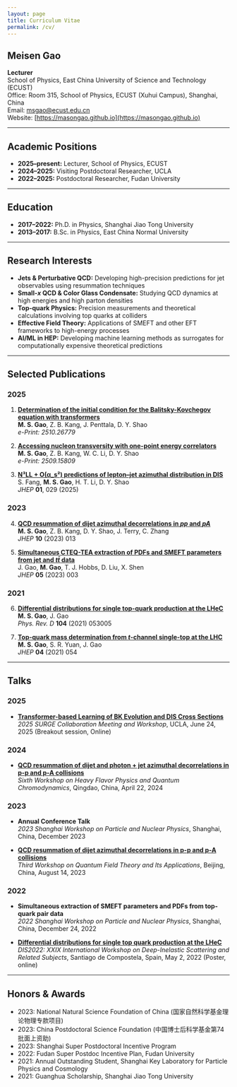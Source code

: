 ```yaml
---
layout: page
title: Curriculum Vitae
permalink: /cv/
---
```


## Meisen Gao

**Lecturer**  
School of Physics, East China University of Science and Technology (ECUST)  
Office: Room 315, School of Physics, ECUST (Xuhui Campus), Shanghai, China  
Email: [msgao@ecust.edu.cn](mailto:msgao@ecust.edu.cn)  
Website: [https://masongao.github.io](https://masongao.github.io)

---

## Academic Positions

- **2025–present:** Lecturer, School of Physics, ECUST
- **2024–2025:** Visiting Postdoctoral Researcher, UCLA
- **2022–2025:** Postdoctoral Researcher, Fudan University

---

## Education

- **2017–2022:** Ph.D. in Physics, Shanghai Jiao Tong University
- **2013–2017:** B.Sc. in Physics, East China Normal University

---

## Research Interests

- **Jets & Perturbative QCD:** Developing high-precision predictions for jet observables using resummation techniques
- **Small-*x* QCD & Color Glass Condensate:** Studying QCD dynamics at high energies and high parton densities
- **Top-quark Physics:** Precision measurements and theoretical calculations involving top quarks at colliders
- **Effective Field Theory:** Applications of SMEFT and other EFT frameworks to high-energy processes
- **AI/ML in HEP:** Developing machine learning methods as surrogates for computationally expensive theoretical predictions

---

## Selected Publications

### 2025

1. **[Determination of the initial condition for the Balitsky-Kovchegov equation with transformers](https://arxiv.org/pdf/2510.26779)**  
   **M. S. Gao**, Z. B. Kang, J. Penttala, D. Y. Shao  
   *e-Print: 2510.26779*

2. **[Accessing nucleon transversity with one-point energy correlators](https://arxiv.org/abs/2509.15809)**  
   **M. S. Gao**, Z. B. Kang, W. C. Li, D. Y. Shao  
   *e-Print: 2509.15809*

3. **[N³LL + O(α_s²) predictions of lepton–jet azimuthal distribution in DIS](https://doi.org/10.1007/JHEP01(2025)029)**  
   S. Fang, **M. S. Gao**, H. T. Li, D. Y. Shao  
   *JHEP* **01**, 029 (2025)

### 2023

4. **[QCD resummation of dijet azimuthal decorrelations in *pp* and *pA*](https://doi.org/10.1007/JHEP10(2023)013)**  
   **M. S. Gao**, Z. B. Kang, D. Y. Shao, J. Terry, C. Zhang  
   *JHEP* **10** (2023) 013

5. **[Simultaneous CTEQ-TEA extraction of PDFs and SMEFT parameters from jet and *tt̄* data](https://doi.org/10.1007/JHEP05(2023)003)**  
   J. Gao, **M. Gao**, T. J. Hobbs, D. Liu, X. Shen  
   *JHEP* **05** (2023) 003

### 2021

6. **[Differential distributions for single top-quark production at the LHeC](https://doi.org/10.1103/PhysRevD.104.053005)**  
   **M. S. Gao**, J. Gao  
   *Phys. Rev. D* **104** (2021) 053005

7. **[Top-quark mass determination from *t*-channel single-top at the LHC](https://doi.org/10.1007/JHEP04(2021)054)**  
   **M. S. Gao**, S. R. Yuan, J. Gao  
   *JHEP* **04** (2021) 054

---

## Talks

### 2025

- **[Transformer-based Learning of BK Evolution and DIS Cross Sections](https://indico.global/event/13890/overview)**  
  *2025 SURGE Collaboration Meeting and Workshop*, UCLA, June 24, 2025 (Breakout session, Online)

### 2024

- **[QCD resummation of dijet and photon + jet azimuthal decorrelations in p-p and p-A collisions](https://indico.ihep.ac.cn/event/21455/contributions/154611/)**  
  *Sixth Workshop on Heavy Flavor Physics and Quantum Chromodynamics*, Qingdao, China, April 22, 2024

### 2023

- **Annual Conference Talk**  
  *2023 Shanghai Workshop on Particle and Nuclear Physics*, Shanghai, China, December 2023

- **[QCD resummation of dijet azimuthal decorrelations in p-p and p-A collisions](https://indico.ihep.ac.cn/event/19422/contributions/139075/)**  
  *Third Workshop on Quantum Field Theory and Its Applications*, Beijing, China, August 14, 2023

### 2022

- **Simultaneous extraction of SMEFT parameters and PDFs from top-quark pair data**  
  *2022 Shanghai Workshop on Particle and Nuclear Physics*, Shanghai, China, December 24, 2022

- **[Differential distributions for single top quark production at the LHeC](https://indico.cern.ch/event/1072533/overview)**  
  *DIS2022: XXIX International Workshop on Deep-Inelastic Scattering and Related Subjects*, Santiago de Compostela, Spain, May 2, 2022 (Poster, online)

---

## Honors & Awards

- 2023: National Natural Science Foundation of China (国家自然科学基金理论物理专款项目)
- 2023: China Postdoctoral Science Foundation (中国博士后科学基金第74批面上资助)
- 2023: Shanghai Super Postdoctoral Incentive Program
- 2022: Fudan Super Postdoc Incentive Plan, Fudan University
- 2021: Annual Outstanding Student, Shanghai Key Laboratory for Particle Physics and Cosmology
- 2021: Guanghua Scholarship, Shanghai Jiao Tong University


